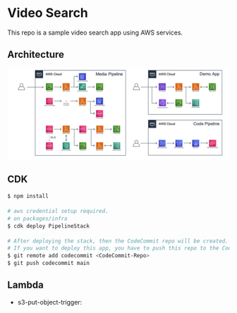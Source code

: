 # Video Search

This repo is a sample video search app using AWS services.

## Architecture

![Video Search Architecture](docs/architecture.png)


## CDK

```bash
$ npm install

# aws credential setup required.
# on packages/infra
$ cdk deploy PipelineStack

# After deploying the stack, then the CodeCommit repo will be created.
# If you want to deploy this app, you have to push this repo to the CodeCommit repo.
$ git remote add codecommit <CodeCommit-Repo>
$ git push codecommit main
```

## Lambda
- s3-put-object-trigger: 